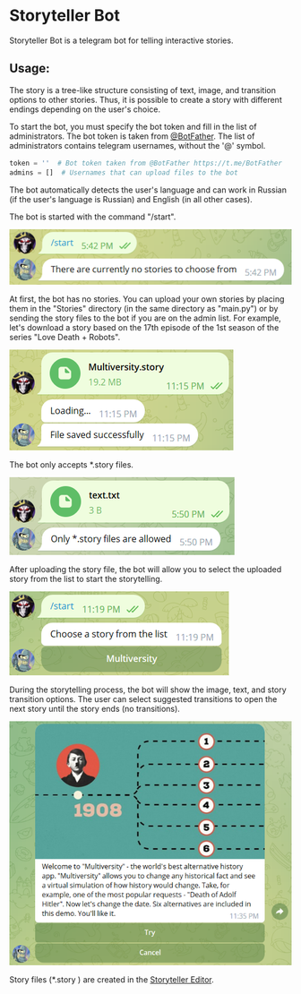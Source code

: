 # Storyteller Bot
Storyteller Bot is a telegram bot for telling interactive stories.
## Usage:
The story is a tree-like structure consisting of text, image, and transition options to other stories. Thus, it is possible to create a story with different endings depending on the user's choice.

To start the bot, you must specify the bot token and fill in the list of administrators. The bot token is taken from [@BotFather](https://t.me/BotFather). The list of administrators contains telegram usernames, without the '@' symbol.

```python
token = ''  # Bot token taken from @BotFather https://t.me/BotFather
admins = []  # Usernames that can upload files to the bot
```

The bot automatically detects the user's language and can work in Russian (if the user's language is Russian) and English (in all other cases).

The bot is started with the command "/start".

![img.png](./ReadmeFiles/image1.png)

At first, the bot has no stories. You can upload your own stories by placing them in the "Stories" directory (in the same directory as "main.py") or by sending the story files to the bot if you are on the admin list. For example, let's download a story based on the 17th episode of the 1st season of the series "Love Death + Robots".

![img.png](./ReadmeFiles/image2.png)

The bot only accepts &ast;.story files.

![img.png](./ReadmeFiles/image3.png)

After uploading the story file, the bot will allow you to select the uploaded story from the list to start the storytelling.

![img.png](./ReadmeFiles/image4.png)

During the storytelling process, the bot will show the image, text, and story transition options. The user can select suggested transitions to open the next story until the story ends (no transitions).

![img.png](./ReadmeFiles/image5.png)

Story files (&ast;.story ) are created in the [Storyteller Editor](https://github.com/Andreyman76/Storyteller-Editor).

